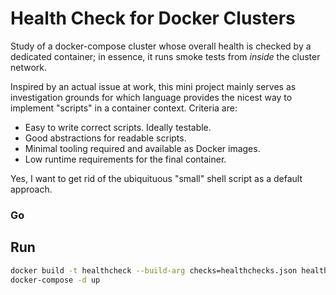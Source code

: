 # Health Check for Docker Clusters

Study of a docker-compose cluster whose overall health is checked by a dedicated container;
in essence, it runs smoke tests from _inside_ the cluster network.

Inspired by an actual issue at work, this mini project mainly serves as investigation grounds for 
which language provides the nicest way to implement "scripts" in a container context.
Criteria are:

 - Easy to write correct scripts. Ideally testable.
 - Good abstractions for readable scripts.
 - Minimal tooling required and available as Docker images.
 - Low runtime requirements for the final container.
 
Yes, I want to get rid of the ubiquituous "small" shell script as a default approach.

### Go

<!-- TODO write some observations -->

## Run

```bash
docker build -t healthcheck --build-arg checks=healthchecks.json healthcheck/
docker-compose -d up
```
